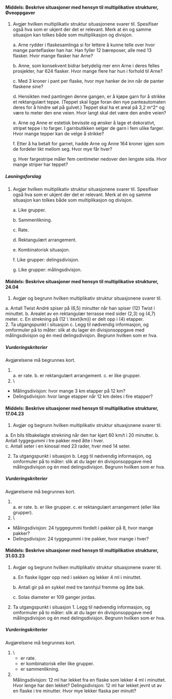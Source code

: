 
#### Middels: Beskrive situasjoner med hensyn til multiplikative strukturer,  Øveoppgaver

1. Avgjør hvilken multiplikativ struktur situasjonene svarer til.
   Spesifiser også hva som er ukjent der det er relevant. Merk at én og
   samme situasjon kan tolkes både som multiplikasjon og divisjon.

   a. Arne rydder i flaskesamlinga si for lettere å kunne telle over
   hvor mange panteflasker han har. Han fyller 12 bæreposer, alle
   med 13 flasker. Hvor mange flasker har Arne?

   b. Anne, som konsekvent bidrar betydelig mer enn Arne i deres
   felles prosjekter, har 624 flasker. Hvor mange flere har hun i
   forhold til Arne?

   c. Med 3 kroner i pant per flaske, hvor mye hanker de inn når de
   panter flaskene sine?

   d. Hensikten med pantingen denne gangen, er å kjøpe garn for å
   strikke et rektangulært teppe. (Teppet skal ligge foran den nye
   panteautomaten deres for å hindre søl på gulvet.) Teppet skal ha
   et areal på 3,2 m^2^ og være to meter den ene veien. Hvor langt
   skal det være den andre veien?

   e. Arne og Anne er estetisk bevisste og ønsker å lage et
   dekorativt, stripet teppe i to farger. I garnbutikken selger de
   garn i fem ulike farger. Hvor mange tepper kan de velge å
   strikke?

   f. Etter å ha betalt for garnet, hadde Arne og Anne 164 kroner
   igjen som de fordeler likt mellom seg. Hvor mye får hver?

   g. Hver fargestripe måler fem centimeter nedover den lengste sida.
   Hvor mange striper har teppet?

##### Løsningsforslag

1. Avgjør hvilken multiplikativ struktur situasjonene svarer til.
   Spesifiser også hva som er ukjent der det er relevant. Merk at én og
   samme situasjon kan tolkes både som multiplikasjon og divisjon.

   a. Like grupper.

   b. Sammenlikning.

   c. Rate.

   d. Rektangulært arrangement.

   e. Kombinatorisk situasjon.

   f. Like grupper: delingsdivisjon.

   g. Like grupper: målingsdivisjon.

#### Middels: Beskrive situasjoner med hensyn til multiplikative strukturer,  24.04

1. Avgjør og begrunn hvilken multiplikativ struktur situasjonene svarer til.

a.  Antall Twist André spiser på \(6,5\) minutter når han spiser \(12\) Twist i minuttet.
b.  Arealet av en rektangulær terrasse med sider \(2,3\) og \(4,7\) meter.
c.  En strekning på \(12 \ \text{km}\) er delt opp i \(4\) etapper.  
2. Ta utgangspunkt i situasjon c. Legg til nødvendig informasjon, og omformuler på to måter: slik at du lager én divisjonsoppgave med målingsdivisjon og én med delingsdivisjon. Begrunn hvilken som er hva.  

##### Vurderingskriterier

Avgjørelsene må begrunnes kort.

1. \
a. er rate.
b. er rektangulært arrangement.
c. er like grupper.
2. \

- Målingsdivisjon: hvor mange 3 km etapper på 12 km?
- Delingsdivisjon: hvor lange etapper når 12 km deles i fire etapper?


#### Middels: Beskrive situasjoner med hensyn til multiplikative strukturer,  17.04.23

1. Avgjør og begrunn hvilken multiplikativ struktur situasjonene svarer til.

a. En bils tilbakelagte strekning når den har kjørt 60 km/t i 20 minutter.
b. Antall tyggegummi i tre pakker med åtte i hver.  
c. Antall seter i en kinosal med 23 rader, hver med 14 seter.

2. Ta utgangspunkt i situasjon b. Legg til nødvendig informasjon, og omformuler på to måter: slik at du lager én divisjonsoppgave med målingsdivisjon og én med delingsdivisjon. Begrunn hvilken som er hva.

##### Vurderingskriterier

Avgjørelsene må begrunnes kort.

1. \
a. er rate.
b. er like grupper.
c. er rektangulært arrangement (eller like grupper).
2. \

- Målingsdivisjon: 24 tyggegummi fordelt i pakker på 8, hvor mange  pakker?
- Delingsdivisjon: 24 tyggegummi i tre pakker, hvor mange i hver?


#### Middels: Beskrive situasjoner med hensyn til multiplikative strukturer,  31.03.23

1. Avgjør og begrunn hvilken multiplikativ struktur situasjonene svarer til.

   a. En flaske ligger opp ned i sekken og lekker 4 ml i minuttet.

   b. Antall gir på en sykkel med tre tannhjul fremme og åtte bak.

   c. Solas diameter er 109 ganger jordas.

2. Ta utgangspunkt i situasjon 1. Legg til nødvendig informasjon, og omformuler på to måter: slik at du lager én divisjonsoppgave med målingsdivisjon og én med delingsdivisjon. Begrunn hvilken som er hva.

##### Vurderingskriterier

Avgjørelsene må begrunnes kort.

1. \
   - er rate.
   - er kombinatorisk eller like grupper.
   - er sammenlikning.
2. \
   Målingsdivisjon: 12 ml har lekket fra en flaske som lekker 4 ml i minuttet. Hvor lenge har den lekket?
   Delingsdivisjon: 12 ml har lekket jevnt ut av en flaske i tre minutter. Hvor mye lekker flaska per minutt?

